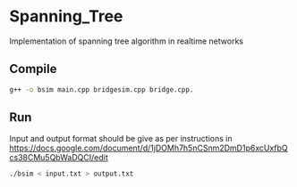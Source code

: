 # Spanning_Tree

Implementation of spanning tree algorithm in realtime networks

## Compile

```bash
g++ -o bsim main.cpp bridgesim.cpp bridge.cpp.
```

## Run

Input and output format should be give as per instructions in https://docs.google.com/document/d/1jDOMh7h5nCSnm2DmD1p6xcUxfbQcs38CMu5QbWaDQCI/edit

```bash
./bsim < input.txt > output.txt
```